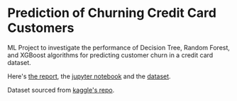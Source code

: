 # Prediction of Churning Credit Card Customers
ML Project to investigate the performance of Decision Tree, Random Forest, and XGBoost algorithms for predicting customer churn in a credit card dataset.

Here's [the report](https://github.com/adedamola26/prediction-of-churning-customers/blob/main/project%20report.pdf), the [jupyter notebook](https://github.com/adedamola26/prediction-of-churning-customers/blob/main/notebook.ipynb) and the [dataset](https://github.com/adedamola26/prediction-of-churning-customers/blob/main/dataset.csv).

Dataset sourced from [kaggle's repo](https://www.kaggle.com/datasets/sakshigoyal7/credit-card-customers).
